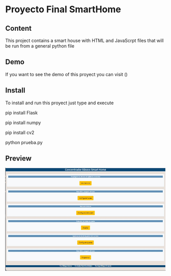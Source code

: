 # Proyecto Final SmartHome

## Content
This project contains a smart house with HTML and JavaScrpt files that will be run from a general python file

## Demo
If you want to see the demo of this proyect you can visit ()

## Install
To install and run this proyect just type and execute

pip install Flask

pip install numpy

pip install cv2

python prueba.py

## Preview
![](/vista.jpg)
